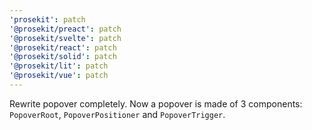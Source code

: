 ```yaml
---
'prosekit': patch
'@prosekit/preact': patch
'@prosekit/svelte': patch
'@prosekit/react': patch
'@prosekit/solid': patch
'@prosekit/lit': patch
'@prosekit/vue': patch
---
```


Rewrite popover completely. Now a popover is made of 3 components: `PopoverRoot`, `PopoverPositioner` and `PopoverTrigger`.
